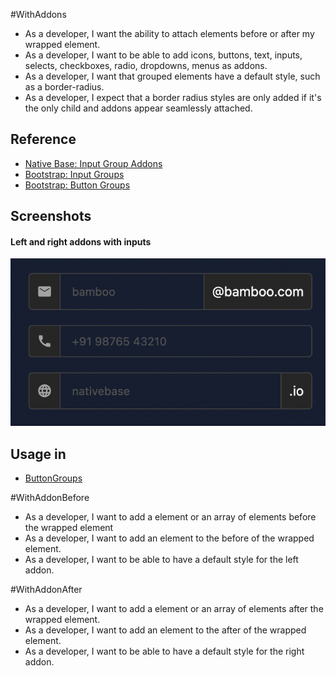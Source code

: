 #WithAddons
- As a developer, I want the ability to attach elements before or after my wrapped element.
- As a developer, I want to be able to add icons, buttons, text, inputs, selects, checkboxes, radio, dropdowns, menus as addons.
- As a developer, I want that grouped elements have a default style, such as a border-radius.
- As a developer, I expect that a border radius styles are only added if it's the only child and addons appear seamlessly attached.

## Reference
- <a href="https://docs.nativebase.io/next/input#h3-input-addons" rel="noreferrer nofollow noopener">Native Base: Input Group Addons</a>
- <a href="https://getbootstrap.com/docs/5.2/forms/input-group/" rel="noreferrer nofollow noopener">Bootstrap: Input Groups</a>
- <a href="https://getbootstrap.com/docs/5.2/components/button-group/#basic-example" rel="noreferrer nofollow noopener">Bootstrap: Button Groups</a>


## Screenshots
#### Left and right addons with inputs
![Left and right addons](../assets/addons.png)


## Usage in
- [ButtonGroups](../Button.md#button-group)


#WithAddonBefore
- As a developer, I want to add a element or an array of elements before the wrapped element
- As a developer, I want to add an element to the before of the wrapped element.
- As a developer, I want to be able to have a default style for the left addon.


#WithAddonAfter
- As a developer, I want to add a element or an array of elements after the wrapped element.
- As a developer, I want to add an element to the after of the wrapped element.
- As a developer, I want to be able to have a default style for the right addon.